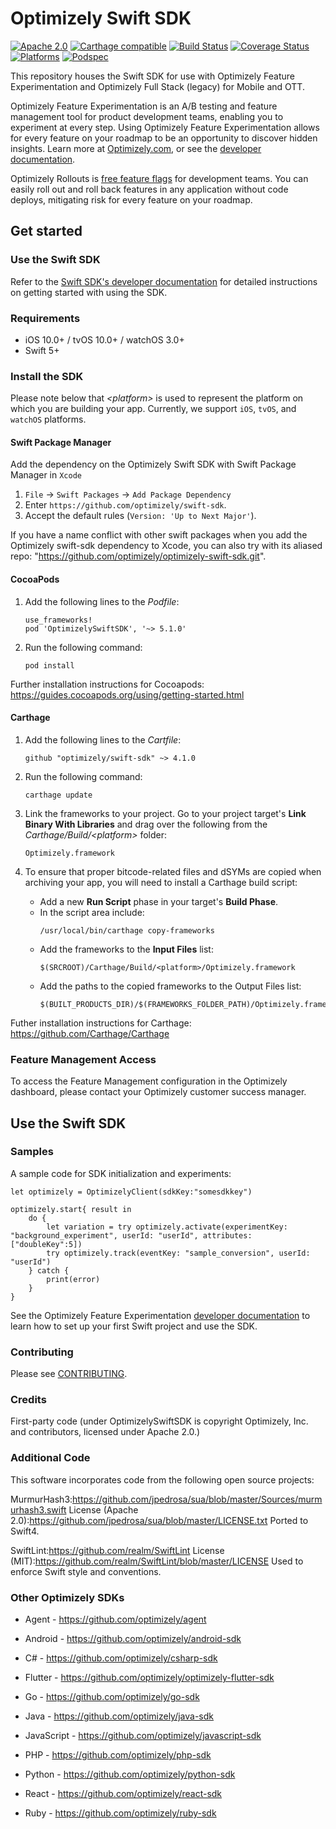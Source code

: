 # Optimizely Swift SDK
[![Apache 2.0](https://img.shields.io/github/license/nebula-plugins/gradle-extra-configurations-plugin.svg)](http://www.apache.org/licenses/LICENSE-2.0)
[![Carthage compatible](https://img.shields.io/badge/Carthage-compatible-4BC51D.svg?style=flat)](https://github.com/carthage/carthage)
[![Build Status](https://github.com/optimizely/swift-sdk/actions/workflows/swift.yml/badge.svg?branch=master)](https://github.com/optimizely/swift-sdk/actions)
[![Coverage Status](https://coveralls.io/repos/github/optimizely/swift-sdk/badge.svg?branch=master)](https://coveralls.io/github/optimizely/swift-sdk?branch=master)
[![Platforms](https://img.shields.io/cocoapods/p/OptimizelySwiftSDK.svg)](https://img.shields.io/cocoapods/p/OptimizelySwiftSDK.svg)
[![Podspec](https://img.shields.io/cocoapods/v/OptimizelySwiftSDK.svg)](https://cocoapods.org/pods/OptimizelySwiftSDK)

This repository houses the Swift SDK for use with Optimizely Feature Experimentation and Optimizely Full Stack (legacy) for Mobile and OTT.

Optimizely Feature Experimentation is an A/B testing and feature management tool for product development teams, enabling you to experiment at every step. Using Optimizely Feature Experimentation allows for every feature on your roadmap to be an opportunity to discover hidden insights. Learn more at [Optimizely.com](https://www.optimizely.com/products/experiment/feature-experimentation/), or see the [developer documentation](https://docs.developers.optimizely.com/experimentation/v4.0.0-full-stack/docs/welcome).

Optimizely Rollouts is [free feature flags](https://www.optimizely.com/free-feature-flagging/) for development teams. You can easily roll out and roll back features in any application without code deploys, mitigating risk for every feature on your roadmap.


## Get started

### Use the Swift SDK

Refer to the [Swift SDK's developer documentation](https://docs.developers.optimizely.com/experimentation/v4.0.0-full-stack/docs/swift-sdk) for detailed instructions on getting started with using the SDK.

### Requirements
* iOS 10.0+ / tvOS 10.0+ / watchOS 3.0+
* Swift 5+

### Install the SDK
 
Please note below that _\<platform\>_ is used to represent the platform on which you are building your app. Currently, we support ```iOS```, ```tvOS```, and ```watchOS``` platforms.

#### Swift Package Manager
Add the dependency on the Optimizely Swift SDK with Swift Package Manager in `Xcode`

1. `File` -> `Swift Packages` -> `Add Package Dependency`
2. Enter `https://github.com/optimizely/swift-sdk`.
3. Accept the default rules (`Version: 'Up to Next Major'`).

If you have a name conflict with other swift packages when you add the Optimizely swift-sdk dependency to Xcode, you can also try with its aliased repo: "https://github.com/optimizely/optimizely-swift-sdk.git".

#### CocoaPods 
1. Add the following lines to the _Podfile_:<pre>
```use_frameworks!```
```pod 'OptimizelySwiftSDK', '~> 5.1.0'```
</pre>

2. Run the following command: <pre>``` pod install ```</pre>

Further installation instructions for Cocoapods: https://guides.cocoapods.org/using/getting-started.html

#### Carthage
1. Add the following lines to the _Cartfile_:<pre>```github "optimizely/swift-sdk" ~> 4.1.0```</pre>

2. Run the following command:<pre>```carthage update```</pre>

3. Link the frameworks to your project. Go to your project target's **Link Binary With Libraries** and drag over the following from the _Carthage/Build/\<platform\>_ folder: <pre>```Optimizely.framework```</pre>

4. To ensure that proper bitcode-related files and dSYMs are copied when archiving your app, you will need to install a Carthage build script:
      - Add a new **Run Script** phase in your target's **Build Phase**.</br>
      - In the script area include:<pre>
      ```/usr/local/bin/carthage copy-frameworks```</pre>
      - Add the frameworks to the **Input Files** list:<pre>
      ```$(SRCROOT)/Carthage/Build/<platform>/Optimizely.framework```</pre>
      - Add the paths to the copied frameworks to the Output Files list:<pre>
      ```$(BUILT_PRODUCTS_DIR)/$(FRAMEWORKS_FOLDER_PATH)/Optimizely.framework```</pre>

Futher installation instructions for Carthage: https://github.com/Carthage/Carthage

### Feature Management Access

To access the Feature Management configuration in the Optimizely dashboard, please contact your Optimizely customer success manager.

## Use the Swift SDK

### Samples

A sample code for SDK initialization and experiments:

```
let optimizely = OptimizelyClient(sdkKey:"somesdkkey")

optimizely.start{ result in
    do {
        let variation = try optimizely.activate(experimentKey: "background_experiment", userId: "userId", attributes: ["doubleKey":5])
        try optimizely.track(eventKey: "sample_conversion", userId: "userId")
    } catch {
        print(error)
    }
}
```

See the Optimizely Feature Experimentation [developer documentation](https://docs.developers.optimizely.com/experimentation/v4.0-full-stack/docs/swift-sdk) to learn how to set up your first Swift project and use the SDK.


### Contributing
Please see [CONTRIBUTING](CONTRIBUTING.md).

### Credits

First-party code (under OptimizelySwiftSDK is copyright Optimizely, Inc. and contributors, licensed under Apache 2.0.)

### Additional Code

This software incorporates code from the following open source projects:

MurmurHash3:https://github.com/jpedrosa/sua/blob/master/Sources/murmurhash3.swift License (Apache 2.0):https://github.com/jpedrosa/sua/blob/master/LICENSE.txt
Ported to Swift4.

SwiftLint:https://github.com/realm/SwiftLint License (MIT):https://github.com/realm/SwiftLint/blob/master/LICENSE
Used to enforce Swift style and conventions.

### Other Optimizely SDKs

- Agent - https://github.com/optimizely/agent

- Android - https://github.com/optimizely/android-sdk

- C# - https://github.com/optimizely/csharp-sdk

- Flutter - https://github.com/optimizely/optimizely-flutter-sdk

- Go - https://github.com/optimizely/go-sdk

- Java - https://github.com/optimizely/java-sdk

- JavaScript - https://github.com/optimizely/javascript-sdk

- PHP - https://github.com/optimizely/php-sdk

- Python - https://github.com/optimizely/python-sdk

- React - https://github.com/optimizely/react-sdk

- Ruby - https://github.com/optimizely/ruby-sdk

  
